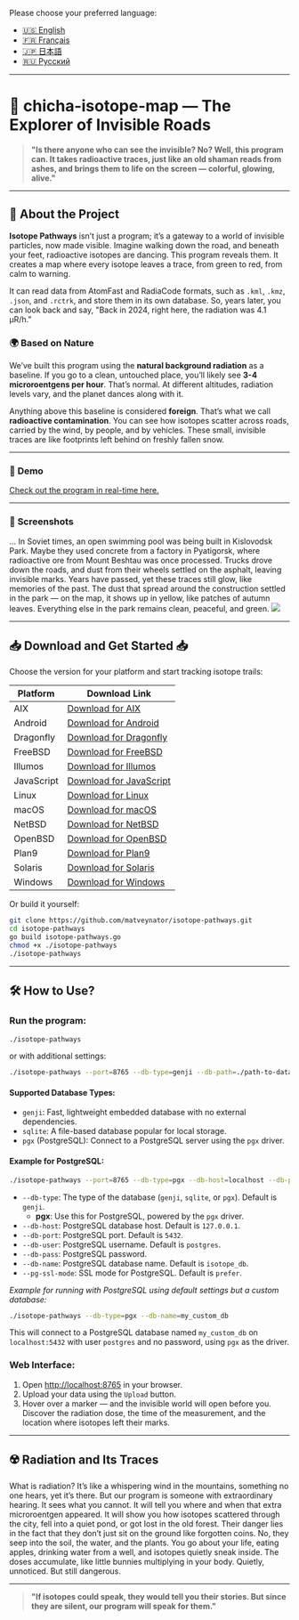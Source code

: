 Please choose your preferred language:

- [🇺🇸 English](README.md)
- [🇫🇷 Français](README_FR.md)
- [🇯🇵 日本語](README_JP.md)
- [🇷🇺 Русский](README_RU.md)

---

# 🌌 **chicha-isotope-map** — The Explorer of Invisible Roads

> **"Is there anyone who can see the invisible? No? Well, this program can. It takes radioactive traces, just like an old shaman reads from ashes, and brings them to life on the screen — colorful, glowing, alive."**

---

## 📖 **About the Project**

**Isotope Pathways** isn’t just a program; it’s a gateway to a world of invisible particles, now made visible. Imagine walking down the road, and beneath your feet, radioactive isotopes are dancing. This program reveals them. It creates a map where every isotope leaves a trace, from green to red, from calm to warning.

It can read data from AtomFast and RadiaCode formats, such as `.kml`, `.kmz`, `.json`, and `.rctrk`, and store them in its own database. So, years later, you can look back and say, "Back in 2024, right here, the radiation was 4.1 µR/h."

### 🌍 **Based on Nature**

We’ve built this program using the **natural background radiation** as a baseline. If you go to a clean, untouched place, you’ll likely see **3-4 microroentgens per hour**. That’s normal. At different altitudes, radiation levels vary, and the planet dances along with it.

Anything above this baseline is considered **foreign**. That’s what we call **radioactive contamination**. You can see how isotopes scatter across roads, carried by the wind, by people, and by vehicles. These small, invisible traces are like footprints left behind on freshly fallen snow.

---

### 📸 **Demo**

<a href="https://jutsa.ru" target="_blank">Check out the program in real-time here.</a>

---

### 📸 **Screenshots**

... In Soviet times, an open swimming pool was being built in Kislovodsk Park. Maybe they used concrete from a factory in Pyatigorsk, where radioactive ore from Mount Beshtau was once processed. Trucks drove down the roads, and dust from their wheels settled on the asphalt, leaving invisible marks. Years have passed, yet these traces still glow, like memories of the past. The dust that spread around the construction settled in the park — on the map, it shows up in yellow, like patches of autumn leaves. Everything else in the park remains clean, peaceful, and green.
<img src="https://repository-images.githubusercontent.com/870016860/11fd6abc-fe8b-4cd8-95c2-df1c631c8762">

---

## 📥 **Download and Get Started** 📥

Choose the version for your platform and start tracking isotope trails:

| Platform   | Download Link                                                                                           |
|------------|--------------------------------------------------------------------------------------------------------|
| AIX        | [Download for AIX](http://files.zabiyaka.net/isotope-pathways/latest/no-gui/aix/)                      |
| Android    | [Download for Android](http://files.zabiyaka.net/isotope-pathways/latest/no-gui/android/)               |
| Dragonfly  | [Download for Dragonfly](http://files.zabiyaka.net/isotope-pathways/latest/no-gui/dragonfly/)           |
| FreeBSD    | [Download for FreeBSD](http://files.zabiyaka.net/isotope-pathways/latest/no-gui/freebsd/)               |
| Illumos    | [Download for Illumos](http://files.zabiyaka.net/isotope-pathways/latest/no-gui/illumos/)               |
| JavaScript | [Download for JavaScript](http://files.zabiyaka.net/isotope-pathways/latest/no-gui/js/)                 |
| Linux      | [Download for Linux](http://files.zabiyaka.net/isotope-pathways/latest/no-gui/linux/)                   |
| macOS      | [Download for macOS](http://files.zabiyaka.net/isotope-pathways/latest/no-gui/mac/)                     |
| NetBSD     | [Download for NetBSD](http://files.zabiyaka.net/isotope-pathways/latest/no-gui/netbsd/)                 |
| OpenBSD    | [Download for OpenBSD](http://files.zabiyaka.net/isotope-pathways/latest/no-gui/openbsd/)               |
| Plan9      | [Download for Plan9](http://files.zabiyaka.net/isotope-pathways/latest/no-gui/plan9/)                   |
| Solaris    | [Download for Solaris](http://files.zabiyaka.net/isotope-pathways/latest/no-gui/solaris/)               |
| Windows    | [Download for Windows](http://files.zabiyaka.net/isotope-pathways/latest/no-gui/windows/)               |

Or build it yourself:

```bash
git clone https://github.com/matveynator/isotope-pathways.git
cd isotope-pathways
go build isotope-pathways.go
chmod +x ./isotope-pathways
./isotope-pathways
```

---

## 🛠 **How to Use?**

### Run the program:

```bash
./isotope-pathways
```

or with additional settings:

```bash
./isotope-pathways --port=8765 --db-type=genji --db-path=./path-to-database-file.8765.genji
```

#### Supported Database Types:
- `genji`: Fast, lightweight embedded database with no external dependencies.
- `sqlite`: A file-based database popular for local storage.
- `pgx` (PostgreSQL): Connect to a PostgreSQL server using the `pgx` driver.

#### Example for PostgreSQL:

```bash
./isotope-pathways --port=8765 --db-type=pgx --db-host=localhost --db-port=5432 --db-user=postgres --db-pass=yourpassword --db-name=isotope_db --pg-ssl-mode=prefer
```

- `--db-type`: The type of the database (`genji`, `sqlite`, or `pgx`). Default is `genji`.
  - **pgx**: Use this for PostgreSQL, powered by the `pgx` driver.
- `--db-host`: PostgreSQL database host. Default is `127.0.0.1`.
- `--db-port`: PostgreSQL port. Default is `5432`.
- `--db-user`: PostgreSQL username. Default is `postgres`.
- `--db-pass`: PostgreSQL password.
- `--db-name`: PostgreSQL database name. Default is `isotope_db`.
- `--pg-ssl-mode`: SSL mode for PostgreSQL. Default is `prefer`.

_Example for running with PostgreSQL using default settings but a custom database:_

```bash
./isotope-pathways --db-type=pgx --db-name=my_custom_db
```

This will connect to a PostgreSQL database named `my_custom_db` on `localhost:5432` with user `postgres` and no password, using `pgx` as the driver.



### Web Interface:

1. Open <a href="http://localhost:8765" target="new">http://localhost:8765</a> in your browser.
2. Upload your data using the `Upload` button.
3. Hover over a marker — and the invisible world will open before you. Discover the radiation dose, the time of the measurement, and the location where isotopes left their marks.

---

## ☢️ **Radiation and Its Traces**

What is radiation? It’s like a whispering wind in the mountains, something no one hears, yet it’s there. But our program is someone with extraordinary hearing. It sees what you cannot. It will tell you where and when that extra microroentgen appeared. It will show you how isotopes scattered through the city, fell into a quiet pond, or got lost in the old forest. Their danger lies in the fact that they don’t just sit on the ground like forgotten coins. No, they seep into the soil, the water, and the plants. You go about your life, eating apples, drinking water from a well, and isotopes quietly sneak inside. The doses accumulate, like little bunnies multiplying in your body. Quietly, unnoticed. But still dangerous.

---

> **"If isotopes could speak, they would tell you their stories. But since they are silent, our program will speak for them."**


